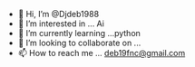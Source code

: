 - 👋 Hi, I’m @Djdeb1988
- 👀 I’m interested in ... Ai
- 🌱 I’m currently learning ...python
- 💞️ I’m looking to collaborate on ...
- 📫 How to reach me ... deb19fnc@gmail.com

<!---
Djdeb1988/Djdeb1988 is a ✨ special ✨ repository because its `README.md` (this file) appears on your GitHub profile.
You can click the Preview link to take a look at your changes.
--->

